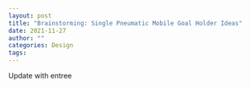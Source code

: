 ```yaml
---
layout: post
title: "Brainstorming: Single Pneumatic Mobile Goal Holder Ideas"
date: 2021-11-27
author: ""
categories: Design
tags:
---
```


Update with entree
